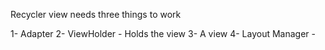 Recycler view needs three things to work

1- Adapter
2- ViewHolder - Holds the view
3- A view 
4- Layout Manager - 